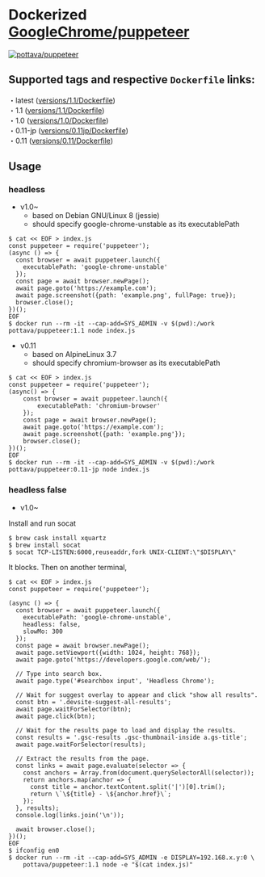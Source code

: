 # Dockerized [GoogleChrome/puppeteer](https://github.com/GoogleChrome/puppeteer)

[![pottava/puppeteer](http://dockeri.co/image/pottava/puppeteer)](https://hub.docker.com/r/pottava/puppeteer/)

## Supported tags and respective `Dockerfile` links:

・latest ([versions/1.1/Dockerfile](https://github.com/pottava/docker-puppeteer/blob/master/versions/1.1/Dockerfile))  
・1.1 ([versions/1.1/Dockerfile](https://github.com/pottava/docker-puppeteer/blob/master/versions/1.1/Dockerfile))  
・1.0 ([versions/1.0/Dockerfile](https://github.com/pottava/docker-puppeteer/blob/master/versions/1.0/Dockerfile))  
・0.11-jp ([versions/0.11jp/Dockerfile](https://github.com/pottava/docker-puppeteer/blob/master/versions/0.11jp/Dockerfile))  
・0.11 ([versions/0.11/Dockerfile](https://github.com/pottava/docker-puppeteer/blob/master/versions/0.11/Dockerfile))  

## Usage

### headless

- v1.0~
  - based on Debian GNU/Linux 8 (jessie)
  - should specify google-chrome-unstable as its executablePath

```
$ cat << EOF > index.js
const puppeteer = require('puppeteer');
(async () => {
  const browser = await puppeteer.launch({
    executablePath: 'google-chrome-unstable'
  });
  const page = await browser.newPage();
  await page.goto('https://example.com');
  await page.screenshot({path: 'example.png', fullPage: true});
  browser.close();
})();
EOF
$ docker run --rm -it --cap-add=SYS_ADMIN -v $(pwd):/work pottava/puppeteer:1.1 node index.js
```

- v0.11
  - based on AlpineLinux 3.7
  - should specify chromium-browser as its executablePath

```
$ cat << EOF > index.js
const puppeteer = require('puppeteer');
(async() => {
    const browser = await puppeteer.launch({
        executablePath: 'chromium-browser'
    });
    const page = await browser.newPage();
    await page.goto('https://example.com');
    await page.screenshot({path: 'example.png'});
    browser.close();
})();
EOF
$ docker run --rm -it --cap-add=SYS_ADMIN -v $(pwd):/work pottava/puppeteer:0.11-jp node index.js
```

### headless false

- v1.0~

Install and run socat

```
$ brew cask install xquartz
$ brew install socat
$ socat TCP-LISTEN:6000,reuseaddr,fork UNIX-CLIENT:\"$DISPLAY\"
```

It blocks. Then on another terminal,

```
$ cat << EOF > index.js
const puppeteer = require('puppeteer');

(async () => {
  const browser = await puppeteer.launch({
    executablePath: 'google-chrome-unstable',
    headless: false,
    slowMo: 300
  });
  const page = await browser.newPage();
  await page.setViewport({width: 1024, height: 768});
  await page.goto('https://developers.google.com/web/');

  // Type into search box.
  await page.type('#searchbox input', 'Headless Chrome');

  // Wait for suggest overlay to appear and click "show all results".
  const btn = '.devsite-suggest-all-results';
  await page.waitForSelector(btn);
  await page.click(btn);

  // Wait for the results page to load and display the results.
  const results = '.gsc-results .gsc-thumbnail-inside a.gs-title';
  await page.waitForSelector(results);

  // Extract the results from the page.
  const links = await page.evaluate(selector => {
    const anchors = Array.from(document.querySelectorAll(selector));
    return anchors.map(anchor => {
      const title = anchor.textContent.split('|')[0].trim();
      return \`\${title} - \${anchor.href}\`;
    });
  }, results);
  console.log(links.join('\n'));

  await browser.close();
})();
EOF
$ ifconfig en0
$ docker run --rm -it --cap-add=SYS_ADMIN -e DISPLAY=192.168.x.y:0 \
    pottava/puppeteer:1.1 node -e "$(cat index.js)"
```
